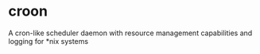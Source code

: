 # croon
A cron-like scheduler daemon with resource management capabilities and logging for *nix systems

